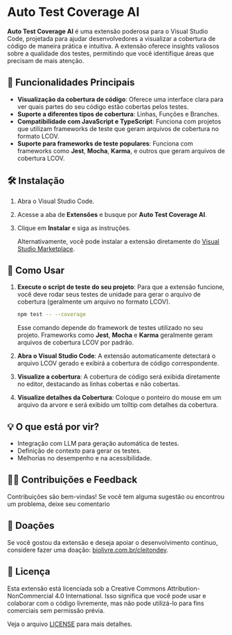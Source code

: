 
# Auto Test Coverage AI

**Auto Test Coverage AI** é uma extensão poderosa para o Visual Studio Code, projetada para ajudar desenvolvedores a visualizar a cobertura de código de maneira prática e intuitiva. A extensão oferece insights valiosos sobre a qualidade dos testes, permitindo que você identifique áreas que precisam de mais atenção.

## 🚀 Funcionalidades Principais

- **Visualização da cobertura de código**: Oferece uma interface clara para ver quais partes do seu código estão cobertas pelos testes.
- **Suporte a diferentes tipos de cobertura**: Linhas, Funções e Branches.
- **Compatibilidade com JavaScript e TypeScript**: Funciona com projetos que utilizam frameworks de teste que geram arquivos de cobertura no formato LCOV.
- **Suporte para frameworks de teste populares**: Funciona com frameworks como **Jest**, **Mocha**, **Karma**, e outros que geram arquivos de cobertura LCOV.

## 🛠️ Instalação

1. Abra o Visual Studio Code.
2. Acesse a aba de **Extensões** e busque por **Auto Test Coverage AI**.
3. Clique em **Instalar** e siga as instruções.
   
   Alternativamente, você pode instalar a extensão diretamente do [Visual Studio Marketplace](https://marketplace.visualstudio.com/items?itemName=cleiton-dev.auto-test-coverage-ai).

## 📖 Como Usar

1. **Execute o script de teste do seu projeto**: Para que a extensão funcione, você deve rodar seus testes de unidade para gerar o arquivo de cobertura (geralmente um arquivo no formato LCOV).
   
   ```bash
   npm test -- --coverage
   ```

   Esse comando depende do framework de testes utilizado no seu projeto. Frameworks como **Jest**, **Mocha** e **Karma** geralmente geram arquivos de cobertura LCOV por padrão.

2. **Abra o Visual Studio Code**: A extensão automaticamente detectará o arquivo LCOV gerado e exibirá a cobertura de código correspondente.

3. **Visualize a cobertura**: A cobertura de código será exibida diretamente no editor, destacando as linhas cobertas e não cobertas.

4. **Visualize detalhes da Cobertura**: Coloque o ponteiro do mouse em um arquivo da arvore e será exibido um tolltip com detalhes da cobertura.

## 💡 O que está por vir?

- Integração com LLM para geração automática de testes.
- Definição de contexto para gerar os testes.
- Melhorias no desempenho e na acessibilidade.

## 🧑‍💻 Contribuições e Feedback

Contribuições são bem-vindas! Se você tem alguma sugestão ou encontrou um problema, deixe seu comentario

## 💖 Doações

Se você gostou da extensão e deseja apoiar o desenvolvimento contínuo, considere fazer uma doação: [biolivre.com.br/cleitondev](http://biolivre.com.br/cleitondev).

## 📜 Licença
Esta extensão está licenciada sob a Creative Commons Attribution-NonCommercial 4.0 International. Isso significa que você pode usar e colaborar com o código livremente, mas não pode utilizá-lo para fins comerciais sem permissão prévia.

Veja o arquivo [LICENSE](https://creativecommons.org/licenses/by-nc/4.0/deed.pt-br) para mais detalhes.
